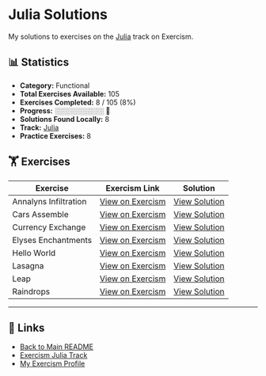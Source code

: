 # Julia Solutions

My solutions to exercises on the [Julia](https://exercism.org/tracks/julia) track on Exercism.

## 📊 Statistics

- **Category:** Functional
- **Total Exercises Available:** 105
- **Exercises Completed:** 8 / 105 (8%)
- **Progress:** ░░░░░░░░░░ 🔴
- **Solutions Found Locally:** 8
- **Track:** [Julia](https://exercism.org/tracks/julia)
- **Practice Exercises:** 8

## 🏋️ Exercises

| Exercise | Exercism Link | Solution |
|----------|---------------|----------|
| Annalyns Infiltration | [View on Exercism](https://exercism.org/tracks/julia/exercises/annalyns-infiltration) | [View Solution](annalyns-infiltration/README.md) |
| Cars Assemble | [View on Exercism](https://exercism.org/tracks/julia/exercises/cars-assemble) | [View Solution](cars-assemble/README.md) |
| Currency Exchange | [View on Exercism](https://exercism.org/tracks/julia/exercises/currency-exchange) | [View Solution](currency-exchange/README.md) |
| Elyses Enchantments | [View on Exercism](https://exercism.org/tracks/julia/exercises/elyses-enchantments) | [View Solution](elyses-enchantments/README.md) |
| Hello World | [View on Exercism](https://exercism.org/tracks/julia/exercises/hello-world) | [View Solution](hello-world/README.md) |
| Lasagna | [View on Exercism](https://exercism.org/tracks/julia/exercises/lasagna) | [View Solution](lasagna/README.md) |
| Leap | [View on Exercism](https://exercism.org/tracks/julia/exercises/leap) | [View Solution](leap/README.md) |
| Raindrops | [View on Exercism](https://exercism.org/tracks/julia/exercises/raindrops) | [View Solution](raindrops/README.md) |

---

## 🔗 Links

- [Back to Main README](../README.md)
- [Exercism Julia Track](https://exercism.org/tracks/julia)
- [My Exercism Profile](https://exercism.org/profiles/princemuel)
